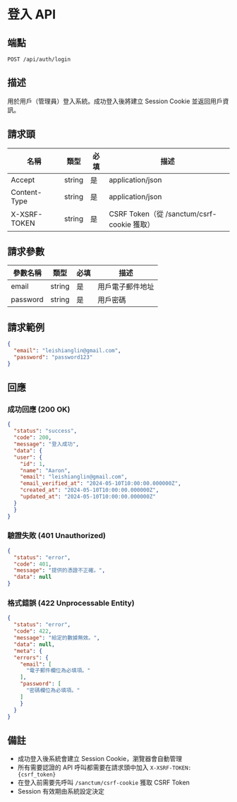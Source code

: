 # 登入 API

## 端點

`POST /api/auth/login`

## 描述

用於用戶（管理員）登入系統。成功登入後將建立 Session Cookie 並返回用戶資訊。

## 請求頭

| 名稱          | 類型   | 必填 | 描述                 |
|--------------|--------|------|---------------------|
| Accept       | string | 是   | application/json    |
| Content-Type | string | 是   | application/json    |
| X-XSRF-TOKEN | string | 是   | CSRF Token（從 /sanctum/csrf-cookie 獲取）|

## 請求參數

| 參數名稱   | 類型   | 必填 | 描述                   |
|-----------|--------|------|----------------------|
| email     | string | 是   | 用戶電子郵件地址         |
| password  | string | 是   | 用戶密碼               |

## 請求範例

```json
{
  "email": "leishianglin@gmail.com",
  "password": "password123"
}
```

## 回應

### 成功回應 (200 OK)

```json
{
  "status": "success",
  "code": 200,
  "message": "登入成功",
  "data": {
  "user": {
    "id": 1,
    "name": "Aaron",
    "email": "leishianglin@gmail.com",
    "email_verified_at": "2024-05-10T10:00:00.000000Z",
    "created_at": "2024-05-10T10:00:00.000000Z",
    "updated_at": "2024-05-10T10:00:00.000000Z"
  }
  }
}
```

### 驗證失敗 (401 Unauthorized)

```json
{
  "status": "error",
  "code": 401,
  "message": "提供的憑證不正確。",
  "data": null
}
```

### 格式錯誤 (422 Unprocessable Entity)

```json
{
  "status": "error",
  "code": 422,
  "message": "給定的數據無效。",
  "data": null,
  "meta": {
  "errors": {
    "email": [
      "電子郵件欄位為必填項。"
    ],
    "password": [
      "密碼欄位為必填項。"
    ]
    }
  }
}
```

## 備註

- 成功登入後系統會建立 Session Cookie，瀏覽器會自動管理
- 所有需要認證的 API 呼叫都需要在請求頭中加入 `X-XSRF-TOKEN: {csrf_token}`
- 在登入前需要先呼叫 `/sanctum/csrf-cookie` 獲取 CSRF Token
- Session 有效期由系統設定決定 